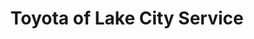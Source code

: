 ---
title: "Toyota of Lake City Service"
url: /seattle/toyota-of-lake-city-service/
shop: car repair
---